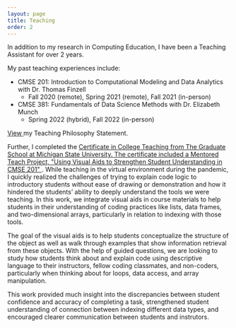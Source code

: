 ```yaml
---
layout: page
title: Teaching
order: 2
---
```

In addition to my research in Computing Education, I have been a Teaching Assistant for over 2 years. 

My past teaching experiences include:

- CMSE 201: Introduction to Computational Modeling and Data Analytics with Dr. Thomas Finzell 
  - Fall 2020 (remote), Spring 2021 (remote), Fall 2021 (in-person)
- CMSE 381: Fundamentals of Data Science Methods with Dr. Elizabeth Munch 
  - Spring 2022 (hybrid), Fall 2022 (in-person)

<a href="files/Bolger_TeachingPhilosophy.pdf" target = "_blank"> View </a> my Teaching Philosophy Statement. 


Further, I completed the <a href="https://grad.msu.edu/cctp" target = "_blank"> Certificate in College Teaching from The Graduate School at Michigan State University. The certificate included a Mentored Teach Project, <a href="files/CCT_Report.pdf" target = "_blank"> "Using Visual Aids to Strengthen Student Understanding in CMSE 201" </a>.  While teaching in the virtual environment during the pandemic, I quickly realized the challenges of trying to explain code logic to introductory students without ease of drawing or demonstration and how it hindered the students’ ability to deeply understand the tools we were teaching. In this work, we integrate visual aids in course materials to help students in their understanding of coding practices like lists, data frames, and two-dimensional arrays, particularly in relation to indexing with those tools.

The goal of the visual aids is to help students conceptualize the structure of the object as well as walk through examples that show information retrieval from these objects. With the help of guided questions, we are looking to study how students think about and explain code using descriptive language to their instructors, fellow coding classmates, and non-coders, particularly when thinking about for loops, data access, and array manipulation. 

This work provided much insight into the discrepancies between student confidence and accuracy of completing a task, strengthened student understanding of connection between indexing different data types, and encouraged clearer communication between students and instrutors. 


